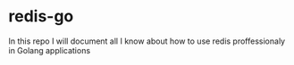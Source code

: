# redis-go
In this repo I will document all I know about how to use redis proffessionaly in Golang applications
